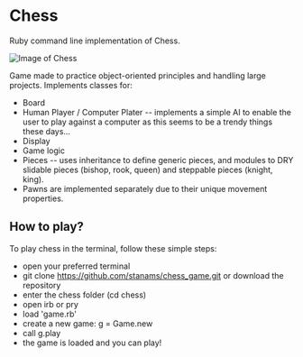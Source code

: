 # Chess

Ruby command line implementation of Chess.

![Image of Chess](http://res.cloudinary.com/codehunt/image/upload/c_scale,h_225,w_360/v1459501758/chess-image_rqda1r.jpg)

Game made to practice object-oriented principles and handling large projects. Implements classes for:

- Board
- Human Player / Computer Plater -- implements a simple AI to enable the user to play against a computer as this seems to be a trendy things these days...
- Display
- Game logic
- Pieces -- uses inheritance to define generic pieces, and modules to DRY slidable pieces (bishop, rook, queen) and steppable pieces (knight, king).
- Pawns are implemented separately due to their unique movement properties.


## How to play?

To play chess in the terminal, follow these simple steps:
- open your preferred terminal
- git clone https://github.com/stanams/chess_game.git or download the repository
- enter the chess folder (cd chess)
- open irb or pry
- load 'game.rb'
- create a new game: g = Game.new
- call g.play
- the game is loaded and you can play!
